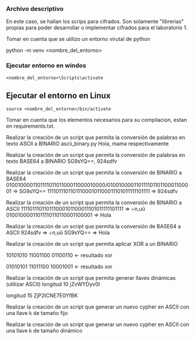 ### Archivo descriptivo
En este caso, se hallan los scrips para cifrados. Son solamente "librerias" propias
para poder desarrollar o implementar cifrados para el laboratorio 1.

Tomar en cuenta que se utilizo un entorno virutal de python

python -m venv <nombre_del_entorno>

### Ejecutar entorno en windos
```
<nombre_del_entorno>\Scripts\activate
```
## Ejecutar el entorno en Linux
```
source <nombre_del_entorno>/bin/activate
```

Tomar en cuenta que los elementos necesarios para su compilacion, estan en requirements.txt.

Realizar la creación de un script que permita la conversión de palabras en texto ASCII a BINARIO
ascii_binary.py
Hola, mama respectivamente

Realizar la creación de un script que permita la conversión de palabras en texto BASE64 a BINARIO
SG9sYQ==, 924sdfv

Realizar la creación de un script que permita la conversión de BINARIO a BASE64
010010000110111101101100011000010000/01001000011011110110110001100001 => SG9sYQ==
111101110110111000101100011101011111101111 => 924sdfv

Realizar la creación de un script que permita la conversión de BINARIO a ASCII
111101110110111000101100011101011111101111 => ÷n,uû
01001000011011110110110001100001 => Hola

Realizar la creación de un script que permita la conversión de BASE64 a ASCII
924sdfv => ÷n,uû
SG9sYQ== => Hola


Realizar la creación de un script que permita aplicar XOR a un BINARIO

10101010
11001100
01100110 ← resultado xor

01010101
11011100
10001001 ← resultado xor


Realizar la creación de un script que permita generar llaves dinámicas (utilizar ASCII)
longitud 10
jZvWYDyv0I

longitud 15
ZjP2lCNE7E0YfBK

Realizar la creación de un script que generar un nuevo cypher en ASCII con una llave k de tamaño fijo

Realizar la creación de un script que generar un nuevo cypher en ASCII con una llave k de tamaño dinámico


